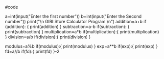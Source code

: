 #code


a=int(input("Enter the first number"))
b=int(input("Enter the Second number"))
print("\n  GIRI Store Calculator Program \n")
addition=a+b
if (addition):
    {
print(addition)
}
subtraction=a-b
if(subtraction):
    {
print(subtraction)
    }
multiplication=a*b
if(multiplication):{
 print(multiplication)
    }
division=a/b
if(division):{
 print(division)
 }

modulus=a%b
if(modulus):{
 print(modulus)
    }
exp=a**b
if(exp):{
    print(exp)
    }
fd=a//b
if(fd):{
  print(fd)
    }-2